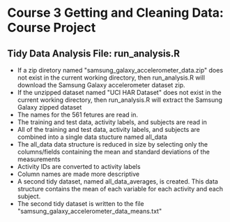 # Course 3 Getting and Cleaning Data: Course Project
## Tidy Data Analysis File: run_analysis.R
* If a zip diretory named "samsung_galaxy_accelerometer_data.zip" does not exist in the current working directory, then run_analysis.R will download the Samsung Galaxy accelerometer dataset zip.
* If the unzipped dataset named "UCI HAR Dataset" does not exist in the current working directory, then run_analysis.R will extract the Samsung Galaxy zipped dataset
* The names for the 561 fetures are read in.
* The training and test data, activity labels, and subjects are read in
* All of the training and test data, activity labels, and subjects are combined into a single data stucture named all_data
* The all_data data structure is reduced in size by selecting only the columns/fields containing the mean and standard deviations of the measurements
* Activity IDs are converted to activity labels
* Column names are made more descriptive
* A second tidy dataset, named all_data_averages, is created. This data structure contains the mean of each variable for each activity and each subject.
* The second tidy dataset is written to the file "samsung_galaxy_accelerometer_data_means.txt"

